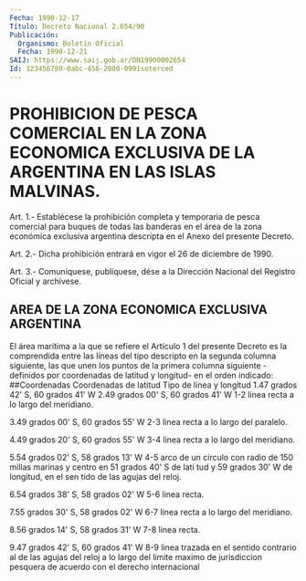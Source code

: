 ```yaml
---
Fecha: 1990-12-17
Título: Decreto Nacional 2.654/90
Publicación:
  Organismo: Boletín Oficial
  Fecha: 1990-12-21
SAIJ: https://www.saij.gob.ar/DN19900002654
Id: 123456789-0abc-456-2000-0991soterced
---
```

# PROHIBICION DE PESCA COMERCIAL EN LA ZONA ECONOMICA EXCLUSIVA DE LA ARGENTINA EN LAS ISLAS MALVINAS.

<a id="1"></a>
Art.  1.-  Establécese la prohibición completa y temporaria de pesca comercial para  buques de todas las banderas en el área de la zona  económica exclusiva  argentina  descripta  en  el  Anexo  del presente Decreto.

<a id="2"></a>
Art. 2.- Dicha prohibición entrará en vigor el 26 de diciembre de 1990.

<a id="3"></a>
Art. 3.- Comuníquese, publíquese, dése a la Dirección Nacional del Registro Oficial y archívese.

## AREA DE LA ZONA ECONOMICA EXCLUSIVA ARGENTINA

<a id="1"></a>
El área marítima a la que se refiere el Artículo 1 del presente Decreto  es  la  comprendida entre las líneas del tipo descripto en la segunda columna  siguiente,  las  que  unen  los  puntos  de  la primera  columna  siguiente -definidos por coordenadas de latitud y longitud- en el orden indicado: ##Coordenadas Coordenadas de latitud                    Tipo de linea y longitud 1.47 grados 42' S, 60 grados 41' W 2.49 grados 00' S, 60 grados 41' W   1-2 linea recta a lo                                     largo del meridiano.

3.49 grados 00' S, 60 grados 55' W   2-3 linea recta a lo                                     largo del paralelo.

4.49 grados 20' S, 60 grados 55' W   3-4 linea recta a lo                                     largo del meridiano.

5.54 grados 02' S, 58 grados 13' W   4-5 arco de un circulo                                     con radio de 150 millas                                     marinas y centro en                                     51 grados 40' S de lati                                     tud y 59 grados 30' W                                     de longitud, en el sen                                     tido de las agujas del                                     reloj.

6.54 grados 38' S, 58 grados 02' W   5-6 linea recta.

7.55 grados 30' S, 58 grados 02' W   6-7 linea recta a lo                                     largo del meridiano.

8.56 grados 14' S, 58 grados 31' W   7-8 linea recta.

9.47 grados 42' S, 60 grados 41' W   8-9 linea trazada en el                                     sentido contrario al de                                     las agujas del reloj a                                     lo largo del limite                                     maximo de jurisdiccion                                     pesquera de acuerdo con                                       el derecho internacional